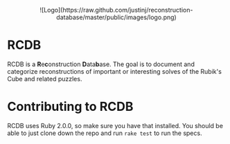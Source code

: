 <p align="center">
  ![Logo](https://raw.github.com/justinj/reconstruction-database/master/public/images/logo.png)
</p>

RCDB
====

RCDB is a <b>R</b>e<b>c</b>onstruction <b>D</b>ata<b>b</b>ase.
The goal is to document and categorize reconstructions of important or interesting solves of the Rubik's Cube and related puzzles.

Contributing to RCDB
====================

RCDB uses Ruby 2.0.0, so make sure you have that installed.
You should be able to just clone down the repo and run `rake test` to run the specs.
